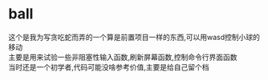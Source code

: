 # ball

这个是我为写贪吃蛇而弄的一个算是前置项目一样的东西,可以用wasd控制小球的移动  
主要是用来试验一些非阻塞性输入函数,刷新屏幕函数,控制命令行界面函数  
当时还是一个初学者,代码可能没啥参考价值,主要是给自己留个档  
